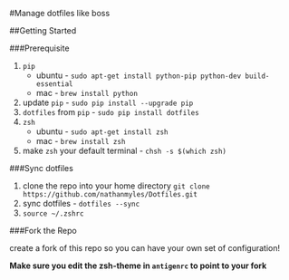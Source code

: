 #Manage dotfiles like boss

##Getting Started

###Prerequisite
1. `pip`
	- ubuntu - `sudo apt-get install python-pip python-dev build-essential`
	- mac - `brew install python`
1. update `pip` - `sudo pip install --upgrade pip`
1. `dotfiles` from `pip` - `sudo pip install dotfiles`
1. `zsh`
	- ubuntu - `sudo apt-get install zsh`
	- mac - `brew install zsh`
1. make `zsh` your default terminal - `chsh -s $(which zsh)`

###Sync dotfiles
1. clone the repo into your home directory `git clone https://github.com/nathanmyles/Dotfiles.git`
1. sync dotfiles - `dotfiles --sync`
1. `source ~/.zshrc`

###Fork the Repo

create a fork of this repo so you can have your own set of configuration!

__Make sure you edit the zsh-theme in `antigenrc` to point to your fork__

